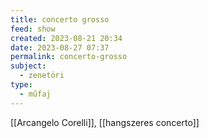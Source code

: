 ```yaml
---
title: concerto grosso
feed: show
created: 2023-08-21 20:34
date: 2023-08-27 07:37
permalink: concerto-grosso
subject:
  - zenetöri
type:
  - műfaj
---
```


[[Arcangelo Corelli]], [[hangszeres concerto]]